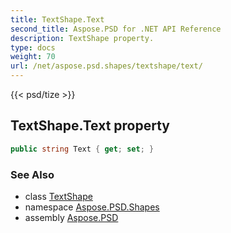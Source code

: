 ```yaml
---
title: TextShape.Text
second_title: Aspose.PSD for .NET API Reference
description: TextShape property. 
type: docs
weight: 70
url: /net/aspose.psd.shapes/textshape/text/
---
```

{{< psd/tize >}}
## TextShape.Text property

```csharp
public string Text { get; set; }
```

### See Also

* class [TextShape](../)
* namespace [Aspose.PSD.Shapes](../../textshape/)
* assembly [Aspose.PSD](../../../)


